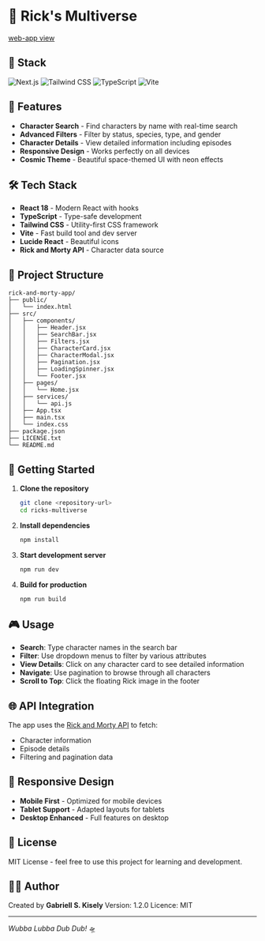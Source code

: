 # 🚀 Rick's Multiverse

[web-app view](assets/view_page.png)

## 🚀 Stack

![Next.js](https://img.shields.io/badge/React-18.3.1-blue?logo=react)
![Tailwind CSS](https://img.shields.io/badge/Tailwind_CSS-3.4.1-38B2AC?logo=tailwind-css)
![TypeScript](https://img.shields.io/badge/TypeScript-5.5.3-blue?logo=typescript)
![Vite](https://img.shields.io/badge/Vite-5.4.2-646CFF?logo=vite)

## 🌟 Features

- **Character Search** - Find characters by name with real-time search
- **Advanced Filters** - Filter by status, species, type, and gender
- **Character Details** - View detailed information including episodes
- **Responsive Design** - Works perfectly on all devices
- **Cosmic Theme** - Beautiful space-themed UI with neon effects

## 🛠️ Tech Stack

- **React 18** - Modern React with hooks
- **TypeScript** - Type-safe development
- **Tailwind CSS** - Utility-first CSS framework
- **Vite** - Fast build tool and dev server
- **Lucide React** - Beautiful icons
- **Rick and Morty API** - Character data source

## 📁 Project Structure

```
rick-and-morty-app/
├── public/
│   └── index.html
├── src/
│   ├── components/
│   │   ├── Header.jsx          
│   │   ├── SearchBar.jsx       
│   │   ├── Filters.jsx        
│   │   ├── CharacterCard.jsx   
│   │   ├── CharacterModal.jsx  
│   │   ├── Pagination.jsx      
│   │   ├── LoadingSpinner.jsx  
│   │   └── Footer.jsx          
│   ├── pages/
│   │   └── Home.jsx            
│   ├── services/
│   │   └── api.js              
│   ├── App.tsx                 
│   ├── main.tsx                
│   └── index.css               
├── package.json
├── LICENSE.txt
└── README.md
```

## 🚀 Getting Started

1. **Clone the repository**
   ```bash
   git clone <repository-url>
   cd ricks-multiverse
   ```

2. **Install dependencies**
   ```bash
   npm install
   ```

3. **Start development server**
   ```bash
   npm run dev
   ```

4. **Build for production**
   ```bash
   npm run build
   ```

## 🎮 Usage

- **Search**: Type character names in the search bar
- **Filter**: Use dropdown menus to filter by various attributes
- **View Details**: Click on any character card to see detailed information
- **Navigate**: Use pagination to browse through all characters
- **Scroll to Top**: Click the floating Rick image in the footer

## 🌐 API Integration

The app uses the [Rick and Morty API](https://rickandmortyapi.com/) to fetch:
- Character information
- Episode details
- Filtering and pagination data

## 📱 Responsive Design

- **Mobile First** - Optimized for mobile devices
- **Tablet Support** - Adapted layouts for tablets
- **Desktop Enhanced** - Full features on desktop

## 📄 License

MIT License - feel free to use this project for learning and development.

## 👨‍💻 Author

Created by **Gabriell S. Kisely**
Version: 1.2.0
Licence: MIT

---

*Wubba Lubba Dub Dub!* 🛸
